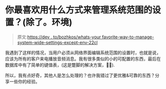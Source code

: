 # 你最喜欢用什么方式来管理系统范围的设置？(除了。环境)

> 原文:[https://dev . to/bozhkos/whats-your favorite-way-to-manage-system-wide-settings-except-env-22cl](https://dev.to/bozhkos/whats-your-favorite-way-to-manage-system-wide-settings-except-env--22cl)

我遇到了这样的情况，当用户必须从网络界面编辑系统范围的设置时，也就是说，应该为所有的客户来电播放音频消息。我有很多类似的小的可配置的东西，最后在数据库中有了简单的键值表，(这是蹩脚的解决方案，🤦‍♂️).

所以，我有点好奇，其他人是怎么处理的？也许我错过了更优雅&可靠的东西？分享一些你的经验。